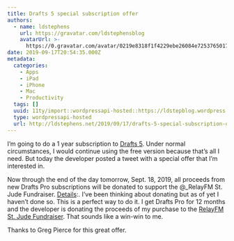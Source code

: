 ```yaml
---
title: Drafts 5 special subscription offer
authors:
  - name: ldstephens
    url: https://gravatar.com/ldstephensblog
    avatarUrl: >-
      https://0.gravatar.com/avatar/0219e8318f1f4229ebe26084e7253765017f43ca0c631be37dc6d0b8ad6e40a4?s=96&d=identicon&r=G
date: 2019-09-17T20:54:35.000Z
metadata:
  categories:
    - Apps
    - iPad
    - iPhone
    - Mac
    - Productivity
  tags: []
  uuid: 11ty/import::wordpressapi-hosted::https://ldstepblog.wordpress.com/?p=1873
  type: wordpressapi-hosted
  url: http://ldstephens.net/2019/09/17/drafts-5-special-subscription-offer/
---
```

I’m going to do a 1 year subscription to [Drafts 5](https://getdrafts.com/). Under normal circumstances, I would continue using the free version because that’s all I need. But today the developer posted a tweet with a special offer that I’m interested in.

Now through the end of the day tomorrow, Sept. 18, 2019, all proceeds from new Drafts Pro subscriptions will be donated to support the @\_RelayFM St. Jude Fundraiser. [Details](https://forums.getdrafts.com/t/drafts-supporting-relay-fms-st-jude-fundraising/5536):. I’ve been thinking about donating but as of yet I haven’t done so. This is a perfect way to do it. I get Drafts Pro for 12 months and the developer is donating the proceeds of my purchase to the [RelayFM St. Jude Fundraiser](https://www.extras.relay.fm/blog/2019/8/23/relay-fm-for-st-jude). That sounds like a win-win to me.

Thanks to Greg Pierce for this great offer.